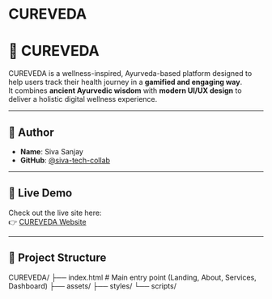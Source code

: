 # CUREVEDA
# 🌿 CUREVEDA

CUREVEDA is a wellness-inspired, Ayurveda-based platform designed to help users track their health journey in a **gamified and engaging way**.  
It combines **ancient Ayurvedic wisdom** with **modern UI/UX design** to deliver a holistic digital wellness experience.

---

## 👤 Author
- **Name**: Siva Sanjay  
- **GitHub**: [@siva-tech-collab](https://github.com/siva-tech-collab)

---

## 🚀 Live Demo
Check out the live site here:  
👉 [CUREVEDA Website](https://siva-tech-collab.github.io/CUREVEDA/)

---

## 📂 Project Structure
CUREVEDA/
├── index.html # Main entry point (Landing, About, Services, Dashboard)
├── assets/ 
├── styles/ 
└── scripts/ 
